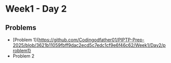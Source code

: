 # Week1 - Day 2

## Problems
- [Problem 1]{https://github.com/Codingodfather01/PIPTP-Prep-2025/blob/3621b11059fbff9dac2ecd5c7edc1cf9e6f46c62/Week1/Day2/problem1}
- Problem 2
